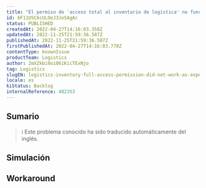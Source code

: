 ```yaml
---
title: "El permiso de 'acceso total al inventario de logística' no funcionó como se esperaba"
id: 6F11U5C6cULOeJ3Jo5AgAc
status: PUBLISHED
createdAt: 2022-04-27T14:16:03.358Z
updatedAt: 2022-11-25T21:59:36.587Z
publishedAt: 2022-11-25T21:59:36.587Z
firstPublishedAt: 2022-04-27T14:16:03.770Z
contentType: knownIssue
productTeam: Logistics
author: 2mXZkbi0oi061KicTExNjo
tag: Logistics
slugEN: logistics-inventory-full-access-permission-did-not-work-as-expected
locale: es
kiStatus: Backlog
internalReference: 482353
---
```


## Sumario

>ℹ️ Este problema conocido ha sido traducido automáticamente del inglés.



## Simulación



## Workaround



